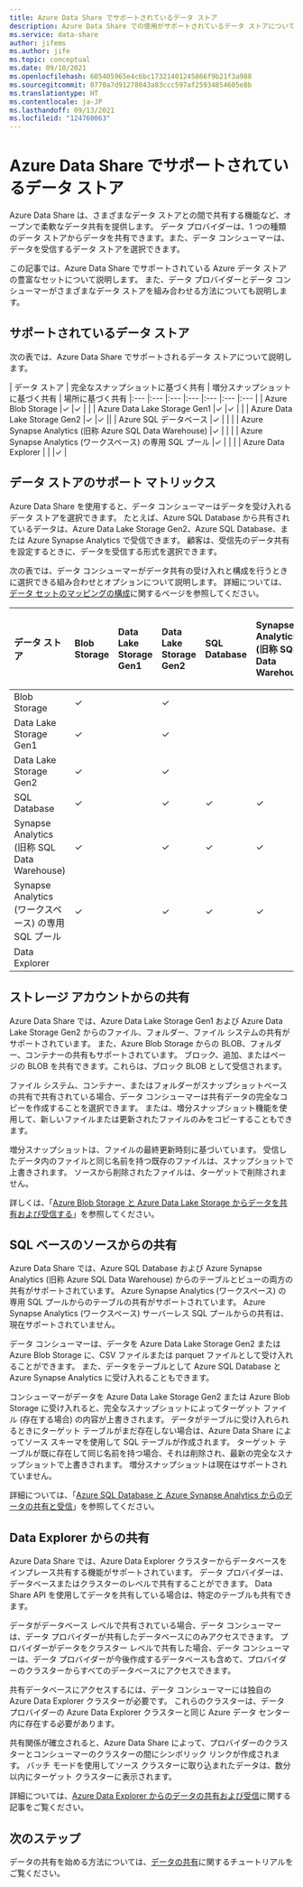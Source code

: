 ```yaml
---
title: Azure Data Share でサポートされているデータ ストア
description: Azure Data Share での使用がサポートされているデータ ストアについて説明します。
ms.service: data-share
author: jifems
ms.author: jife
ms.topic: conceptual
ms.date: 09/10/2021
ms.openlocfilehash: 605405965e4c6bc17321401245866f9b21f3a988
ms.sourcegitcommit: 0770a7d91278043a83ccc597af25934854605e8b
ms.translationtype: HT
ms.contentlocale: ja-JP
ms.lasthandoff: 09/13/2021
ms.locfileid: "124760063"
---
```

# <a name="supported-data-stores-in-azure-data-share"></a>Azure Data Share でサポートされているデータ ストア

Azure Data Share は、さまざまなデータ ストアとの間で共有する機能など、オープンで柔軟なデータ共有を提供します。 データ プロバイダーは、1 つの種類のデータ ストアからデータを共有できます。また、データ コンシューマーは、データを受信するデータ ストアを選択できます。 

この記事では、Azure Data Share でサポートされている Azure データ ストアの豊富なセットについて説明します。 また、データ プロバイダーとデータ コンシューマーがさまざまなデータ ストアを組み合わせる方法についても説明します。 

## <a name="supported-data-stores"></a>サポートされているデータ ストア 

次の表では、Azure Data Share でサポートされるデータ ストアについて説明します。 

| データ ストア | 完全なスナップショットに基づく共有 | 増分スナップショットに基づく共有 | 場所に基づく共有 
|:--- |:--- |:--- |:--- |:--- |:--- |:--- |
| Azure Blob Storage |✓ |✓ | |
| Azure Data Lake Storage Gen1 |✓ |✓ | |
| Azure Data Lake Storage Gen2 |✓ |✓ ||
| Azure SQL データベース |✓ | | |
| Azure Synapse Analytics (旧称 Azure SQL Data Warehouse) |✓ | | |
| Azure Synapse Analytics (ワークスペース) の専用 SQL プール |✓ | | |
| Azure Data Explorer | | |✓ |

## <a name="data-store-support-matrix"></a>データ ストアのサポート マトリックス

Azure Data Share を使用すると、データ コンシューマーはデータを受け入れるデータ ストアを選択できます。 たとえば、Azure SQL Database から共有されているデータは、Azure Data Lake Storage Gen2、Azure SQL Database、または Azure Synapse Analytics で受信できます。 顧客は、受信先のデータ共有を設定するときに、データを受信する形式を選択できます。 

次の表では、データ コンシューマーがデータ共有の受け入れと構成を行うときに選択できる組み合わせとオプションについて説明します。 詳細については、[データ セットのマッピングの構成](how-to-configure-mapping.md)に関するページを参照してください。

| データ ストア | Blob Storage | Data Lake Storage Gen1 | Data Lake Storage Gen2 | SQL Database | Synapse Analytics (旧称 SQL Data Warehouse) | Synapse Analytics (ワークスペース) の専用 SQL プール | Data Explorer
|:--- |:--- |:--- |:--- |:--- |:--- |:--- | :--- |
| Blob Storage | ✓ || ✓ |||
| Data Lake Storage Gen1 | ✓ | | ✓ |||
| Data Lake Storage Gen2 | ✓ | | ✓ |||
| SQL Database | ✓ | | ✓ | ✓ | ✓ | ✓ ||
| Synapse Analytics (旧称 SQL Data Warehouse) | ✓ | | ✓ | ✓ | ✓ | ✓ ||
| Synapse Analytics (ワークスペース) の専用 SQL プール | ✓ | | ✓ | ✓ | ✓ | ✓ ||
| Data Explorer ||||||| ✓ |

## <a name="share-from-a-storage-account"></a>ストレージ アカウントからの共有
Azure Data Share では、Azure Data Lake Storage Gen1 および Azure Data Lake Storage Gen2 からのファイル、フォルダー、ファイル システムの共有がサポートされています。 また、Azure Blob Storage からの BLOB、フォルダー、コンテナーの共有もサポートされています。 ブロック、追加、またはページの BLOB を共有できます。これらは、ブロック BLOB として受信されます。

ファイル システム、コンテナー、またはフォルダーがスナップショットベースの共有で共有されている場合、データ コンシューマーは共有データの完全なコピーを作成することを選択できます。 または、増分スナップショット機能を使用して、新しいファイルまたは更新されたファイルのみをコピーすることもできます。 

増分スナップショットは、ファイルの最終更新時刻に基づいています。 受信したデータ内のファイルと同じ名前を持つ既存のファイルは、スナップショットで上書きされます。 ソースから削除されたファイルは、ターゲットで削除されません。 

詳しくは、「[Azure Blob Storage と Azure Data Lake Storage からデータを共有および受信する](how-to-share-from-storage.md)」を参照してください。

## <a name="share-from-a-sql-based-source"></a>SQL ベースのソースからの共有
Azure Data Share では、Azure SQL Database および Azure Synapse Analytics (旧称 Azure SQL Data Warehouse) からのテーブルとビューの両方の共有がサポートされています。 Azure Synapse Analytics (ワークスペース) の専用 SQL プールからのテーブルの共有がサポートされています。 Azure Synapse Analytics (ワークスペース) サーバーレス SQL プールからの共有は、現在サポートされていません。 

データ コンシューマーは、データを Azure Data Lake Storage Gen2 または Azure Blob Storage に、CSV ファイルまたは parquet ファイルとして受け入れることができます。 また、データをテーブルとして Azure SQL Database と Azure Synapse Analytics に受け入れることもできます。

コンシューマーがデータを Azure Data Lake Storage Gen2 または Azure Blob Storage に受け入れると、完全なスナップショットによってターゲット ファイル (存在する場合) の内容が上書きされます。 データがテーブルに受け入れられるときにターゲット テーブルがまだ存在しない場合は、Azure Data Share によってソース スキーマを使用して SQL テーブルが作成されます。 ターゲット テーブルが既に存在して同じ名前を持つ場合、それは削除され、最新の完全なスナップショットで上書きされます。 増分スナップショットは現在はサポートされていません。

詳細については、「[Azure SQL Database と Azure Synapse Analytics からのデータの共有と受信](how-to-share-from-sql.md)」を参照してください。

## <a name="share-from-data-explorer"></a>Data Explorer からの共有
Azure Data Share では、Azure Data Explorer クラスターからデータベースをインプレース共有する機能がサポートされています。 データ プロバイダーは、データベースまたはクラスターのレベルで共有することができます。 Data Share API を使用してデータを共有している場合は、特定のテーブルも共有できます。  

データがデータベース レベルで共有されている場合、データ コンシューマーは、データ プロバイダーが共有したデータベースにのみアクセスできます。 プロバイダーがデータをクラスター レベルで共有した場合、データ コンシューマーは、データ プロバイダーが今後作成するデータベースも含めて、プロバイダーのクラスターからすべてのデータベースにアクセスできます。

共有データベースにアクセスするには、データ コンシューマーには独自の Azure Data Explorer クラスターが必要です。 これらのクラスターは、データ プロバイダーの Azure Data Explorer クラスターと同じ Azure データ センター内に存在する必要があります。 

共有関係が確立されると、Azure Data Share によって、プロバイダーのクラスターとコンシューマーのクラスターの間にシンボリック リンクが作成されます。 バッチ モードを使用してソース クラスターに取り込まれたデータは、数分以内にターゲット クラスターに表示されます。

詳細については、[Azure Data Explorer からのデータの共有および受信](/azure/data-explorer/data-share)に関する記事をご覧ください。 

## <a name="next-steps"></a>次のステップ

データの共有を始める方法については、[データの共有](share-your-data.md)に関するチュートリアルをご覧ください。
